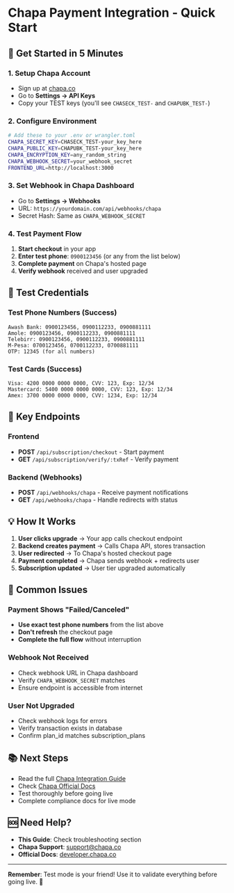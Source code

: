 # Chapa Payment Integration - Quick Start

## 🚀 Get Started in 5 Minutes

### 1. **Setup Chapa Account**
- Sign up at [chapa.co](https://chapa.co)
- Go to **Settings → API Keys**
- Copy your TEST keys (you'll see `CHASECK_TEST-` and `CHAPUBK_TEST-`)

### 2. **Configure Environment**
```bash
# Add these to your .env or wrangler.toml
CHAPA_SECRET_KEY=CHASECK_TEST-your_key_here
CHAPA_PUBLIC_KEY=CHAPUBK_TEST-your_key_here
CHAPA_ENCRYPTION_KEY=any_random_string
CHAPA_WEBHOOK_SECRET=your_webhook_secret
FRONTEND_URL=http://localhost:3000
```

### 3. **Set Webhook in Chapa Dashboard**
- Go to **Settings → Webhooks**
- URL: `https://yourdomain.com/api/webhooks/chapa`
- Secret Hash: Same as `CHAPA_WEBHOOK_SECRET`

### 4. **Test Payment Flow**
1. **Start checkout** in your app
2. **Enter test phone**: `0900123456` (or any from the list below)
3. **Complete payment** on Chapa's hosted page
4. **Verify webhook** received and user upgraded

## 📱 Test Credentials

### Test Phone Numbers (Success)
```
Awash Bank: 0900123456, 0900112233, 0900881111
Amole: 0900123456, 0900112233, 0900881111
Telebirr: 0900123456, 0900112233, 0900881111
M-Pesa: 0700123456, 0700112233, 0700881111
OTP: 12345 (for all numbers)
```

### Test Cards (Success)
```
Visa: 4200 0000 0000 0000, CVV: 123, Exp: 12/34
Mastercard: 5400 0000 0000 0000, CVV: 123, Exp: 12/34
Amex: 3700 0000 0000 0000, CVV: 1234, Exp: 12/34
```

## 🔧 Key Endpoints

### Frontend
- **POST** `/api/subscription/checkout` - Start payment
- **GET** `/api/subscription/verify/:txRef` - Verify payment

### Backend (Webhooks)
- **POST** `/api/webhooks/chapa` - Receive payment notifications
- **GET** `/api/webhooks/chapa` - Handle redirects with status

## 💡 How It Works

1. **User clicks upgrade** → Your app calls checkout endpoint
2. **Backend creates payment** → Calls Chapa API, stores transaction
3. **User redirected** → To Chapa's hosted checkout page
4. **Payment completed** → Chapa sends webhook + redirects user
5. **Subscription updated** → User tier upgraded automatically

## 🚨 Common Issues

### Payment Shows "Failed/Canceled"
- **Use exact test phone numbers** from the list above
- **Don't refresh** the checkout page
- **Complete the full flow** without interruption

### Webhook Not Received
- Check webhook URL in Chapa dashboard
- Verify `CHAPA_WEBHOOK_SECRET` matches
- Ensure endpoint is accessible from internet

### User Not Upgraded
- Check webhook logs for errors
- Verify transaction exists in database
- Confirm plan_id matches subscription_plans

## 📚 Next Steps

- Read the full [Chapa Integration Guide](./CHAPA_INTEGRATION_GUIDE.md)
- Check [Chapa Official Docs](https://developer.chapa.co/)
- Test thoroughly before going live
- Complete compliance docs for live mode

## 🆘 Need Help?

- **This Guide**: Check troubleshooting section
- **Chapa Support**: support@chapa.co
- **Official Docs**: [developer.chapa.co](https://developer.chapa.co/)

---

**Remember**: Test mode is your friend! Use it to validate everything before going live. 🎯

